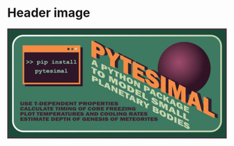 # Header image

![Header image showig the word PYTESIMAL in an isometric view.](https://github.com/murphyqm/pytesimal/blob/rearranging-folders/docs/pytesimal_background.png)